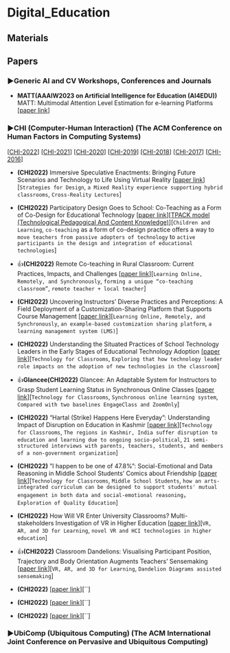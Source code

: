 # Digital_Education

## Materials


## Papers

### ▶Generic AI and CV Workshops, Conferences and Journals

* **MATT(AAAIW2023 on Artificial Intelligence for Education (AI4EDU))** MATT: Multimodal Attention Level Estimation for e-learning Platforms [[paper link](https://arxiv.org/abs/2301.09174)]

### ▶CHI (Computer-Human Interaction) (The ACM Conference on Human Factors in Computing Systems)
[[CHI-2022](https://st.sigchi.org/publications/toc/chi-2022.html)] [[CHI-2021](https://st.sigchi.org/publications/toc/chi-2021.html)] [[CHI-2020](https://st.sigchi.org/publications/toc/chi-2020.html)] [[CHI-2019](https://st.sigchi.org/publications/toc/chi-2019.html)] [[CHI-2018](https://st.sigchi.org/publications/toc/chi-2018.html)] [[CHI-2017](https://st.sigchi.org/publications/toc/chi-2017.html)] [[CHI-2016](https://st.sigchi.org/publications/toc/chi-2016.html)] 

* **(CHI2022)** Immersive Speculative Enactments: Bringing Future Scenarios and Technology to Life Using Virtual Reality [[paper link](https://dl.acm.org/doi/10.1145/3491102.3517492)][`Strategies for Design`, `a Mixed Reality experience supporting hybrid classrooms`, `Cross-Reality Lectures`]

* **(CHI2022)** Participatory Design Goes to School: Co-Teaching as a Form of Co-Design for Educational Technology [[paper link](https://dl.acm.org/doi/10.1145/3491102.3517667)][[TPACK model (Technological Pedagogical And Content Knowledge)](http://tpack.org)][`Children and Learning`, `co-teaching` as a form of co-design practice offers a way to `move teachers from passive adopters of technology` to `active participants in the design and integration of educational technologies`]

* 👍**(CHI2022)** Remote Co-teaching in Rural Classroom: Current Practices, Impacts, and Challenges [[paper link](https://dl.acm.org/doi/10.1145/3491102.3501924)][`Learning Online, Remotely, and Synchronously`, `forming a unique “co-teaching classroom”`, `remote teacher + local teacher`]

* **(CHI2022)** Uncovering Instructors’ Diverse Practices and Perceptions: A Field Deployment of a Customization-Sharing Platform that Supports Course Management [[paper link](https://dl.acm.org/doi/10.1145/3491102.3501846)][`Learning Online, Remotely, and Synchronously`, `an example-based customization sharing platform`, `a learning management system (LMS)`]

* **(CHI2022)** Understanding the Situated Practices of School Technology Leaders in the Early Stages of Educational Technology Adoption [[paper link](https://dl.acm.org/doi/10.1145/3491102.3502120)][`Technology for Classrooms`, `Exploring that how technology leader role impacts on the adoption of new technologies in the classroom`]

* 👍**Glancee(CHI2022)** Glancee: An Adaptable System for Instructors to Grasp Student Learning Status in Synchronous Online Classes [[paper link](https://dl.acm.org/doi/10.1145/3491102.3517482)][`Technology for Classrooms`, `Synchronous online learning system`, `Compared with two baselines EngageClass and ZoomOnly`]

* **(CHI2022)** “Hartal (Strike) Happens Here Everyday”: Understanding Impact of Disruption on Education in Kashmir [[paper link](https://dl.acm.org/doi/10.1145/3491102.3502126)][`Technology for Classrooms`, `The regions in Kashmir, India suffer disruption to education and learning due to ongoing socio-political`, `21 semi-structured interviews with parents, teachers, students, and members of a non-government organization`]

* **(CHI2022)** ”I happen to be one of 47.8%”: Social-Emotional and Data Reasoning in Middle School Students’ Comics about Friendship [[paper link](https://dl.acm.org/doi/10.1145/3491102.3502086)][`Technology for Classrooms`, `Middle School Students`, `how an arts-integrated curriculum can be designed to support students' mutual engagement in both data and social-emotional reasoning`， `Exploration of Quality Education`]

* **(CHI2022)** How Will VR Enter University Classrooms? Multi-stakeholders Investigation of VR in Higher Education [[paper link](https://dl.acm.org/doi/10.1145/3491102.3517542)][`VR, AR, and 3D for Learning`, `novel VR and HCI technologies in higher education`]

* 👍**(CHI2022)** Classroom Dandelions: Visualising Participant Position, Trajectory and Body Orientation Augments Teachers’ Sensemaking [[paper link](https://dl.acm.org/doi/10.1145/3491102.3517736)][`VR, AR, and 3D for Learning`, `Dandelion Diagrams assisted sensemaking`]

* **(CHI2022)** [[paper link]()][``]

* **(CHI2022)** [[paper link]()][``]

* **(CHI2022)** [[paper link]()][``]


### ▶UbiComp (Ubiquitous Computing) (The ACM International Joint Conference on Pervasive and Ubiquitous Computing)



